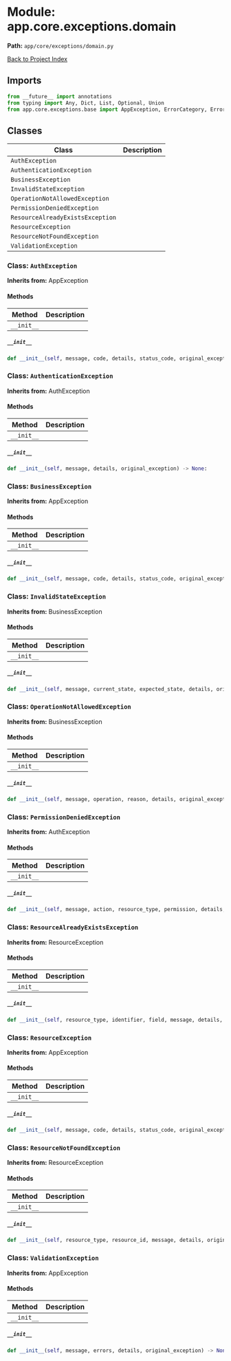 # Module: app.core.exceptions.domain

**Path:** `app/core/exceptions/domain.py`

[Back to Project Index](../../../../index.md)

## Imports
```python
from __future__ import annotations
from typing import Any, Dict, List, Optional, Union
from app.core.exceptions.base import AppException, ErrorCategory, ErrorCode, ErrorSeverity
```

## Classes

| Class | Description |
| --- | --- |
| `AuthException` |  |
| `AuthenticationException` |  |
| `BusinessException` |  |
| `InvalidStateException` |  |
| `OperationNotAllowedException` |  |
| `PermissionDeniedException` |  |
| `ResourceAlreadyExistsException` |  |
| `ResourceException` |  |
| `ResourceNotFoundException` |  |
| `ValidationException` |  |

### Class: `AuthException`
**Inherits from:** AppException

#### Methods

| Method | Description |
| --- | --- |
| `__init__` |  |

##### `__init__`
```python
def __init__(self, message, code, details, status_code, original_exception) -> None:
```

### Class: `AuthenticationException`
**Inherits from:** AuthException

#### Methods

| Method | Description |
| --- | --- |
| `__init__` |  |

##### `__init__`
```python
def __init__(self, message, details, original_exception) -> None:
```

### Class: `BusinessException`
**Inherits from:** AppException

#### Methods

| Method | Description |
| --- | --- |
| `__init__` |  |

##### `__init__`
```python
def __init__(self, message, code, details, status_code, original_exception) -> None:
```

### Class: `InvalidStateException`
**Inherits from:** BusinessException

#### Methods

| Method | Description |
| --- | --- |
| `__init__` |  |

##### `__init__`
```python
def __init__(self, message, current_state, expected_state, details, original_exception) -> None:
```

### Class: `OperationNotAllowedException`
**Inherits from:** BusinessException

#### Methods

| Method | Description |
| --- | --- |
| `__init__` |  |

##### `__init__`
```python
def __init__(self, message, operation, reason, details, original_exception) -> None:
```

### Class: `PermissionDeniedException`
**Inherits from:** AuthException

#### Methods

| Method | Description |
| --- | --- |
| `__init__` |  |

##### `__init__`
```python
def __init__(self, message, action, resource_type, permission, details, original_exception) -> None:
```

### Class: `ResourceAlreadyExistsException`
**Inherits from:** ResourceException

#### Methods

| Method | Description |
| --- | --- |
| `__init__` |  |

##### `__init__`
```python
def __init__(self, resource_type, identifier, field, message, details, original_exception) -> None:
```

### Class: `ResourceException`
**Inherits from:** AppException

#### Methods

| Method | Description |
| --- | --- |
| `__init__` |  |

##### `__init__`
```python
def __init__(self, message, code, details, status_code, original_exception) -> None:
```

### Class: `ResourceNotFoundException`
**Inherits from:** ResourceException

#### Methods

| Method | Description |
| --- | --- |
| `__init__` |  |

##### `__init__`
```python
def __init__(self, resource_type, resource_id, message, details, original_exception) -> None:
```

### Class: `ValidationException`
**Inherits from:** AppException

#### Methods

| Method | Description |
| --- | --- |
| `__init__` |  |

##### `__init__`
```python
def __init__(self, message, errors, details, original_exception) -> None:
```
